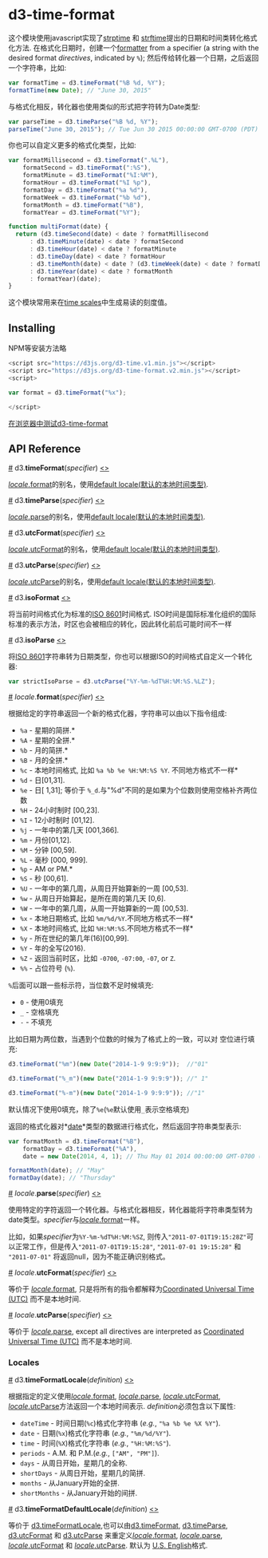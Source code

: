 # d3-time-format

这个模块使用javascript实现了[strptime](http://pubs.opengroup.org/onlinepubs/009695399/functions/strptime.html) 和 [strftime](http://pubs.opengroup.org/onlinepubs/007908799/xsh/strftime.html)提出的日期和时间类转化格式化方法. 在格式化日期时，创建一个[formatter](#locale_format) from a specifier (a string with the desired format *directives*, indicated by `%`); 然后传给转化器一个日期，之后返回一个字符串，比如:

```js
var formatTime = d3.timeFormat("%B %d, %Y");
formatTime(new Date); // "June 30, 2015"
```

与格式化相反，转化器也使用类似的形式把字符转为Date类型:

```js
var parseTime = d3.timeParse("%B %d, %Y");
parseTime("June 30, 2015"); // Tue Jun 30 2015 00:00:00 GMT-0700 (PDT)
```

你也可以自定义更多的格式化类型，比如:

```js
var formatMillisecond = d3.timeFormat(".%L"),
    formatSecond = d3.timeFormat(":%S"),
    formatMinute = d3.timeFormat("%I:%M"),
    formatHour = d3.timeFormat("%I %p"),
    formatDay = d3.timeFormat("%a %d"),
    formatWeek = d3.timeFormat("%b %d"),
    formatMonth = d3.timeFormat("%B"),
    formatYear = d3.timeFormat("%Y");

function multiFormat(date) {
  return (d3.timeSecond(date) < date ? formatMillisecond
      : d3.timeMinute(date) < date ? formatSecond
      : d3.timeHour(date) < date ? formatMinute
      : d3.timeDay(date) < date ? formatHour
      : d3.timeMonth(date) < date ? (d3.timeWeek(date) < date ? formatDay : formatWeek)
      : d3.timeYear(date) < date ? formatMonth
      : formatYear)(date);
}
```

这个模块常用来在[time scales](https://github.com/d3/d3-scale#time-scales)中生成易读的刻度值。

## Installing

NPM等安装方法略

```js
<script src="https://d3js.org/d3-time.v1.min.js"></script>
<script src="https://d3js.org/d3-time-format.v2.min.js"></script>
<script>

var format = d3.timeFormat("%x");

</script>
```

[在浏览器中测试d3-time-format](https://tonicdev.com/npm/d3-time-format)

## API Reference

<a name="timeFormat" href="#timeFormat">#</a> d3.<b>timeFormat</b>(<i>specifier</i>) [<>](https://github.com/d3/d3-time-format/blob/master/src/defaultLocale.js#L4 "Source")

[*locale*.format](#locale_format)的别名，使用[default locale(默认的本地时间类型)](#timeFormatDefaultLocale).

<a name="timeParse" href="#timeParse">#</a> d3.<b>timeParse</b>(<i>specifier</i>) [<>](https://github.com/d3/d3-time-format/blob/master/src/defaultLocale.js#L5 "Source")

[*locale*.parse](#locale_parse)的别名，使用[default locale(默认的本地时间类型)](#timeFormatDefaultLocale).

<a name="utcFormat" href="#utcFormat">#</a> d3.<b>utcFormat</b>(<i>specifier</i>) [<>](https://github.com/d3/d3-time-format/blob/master/src/defaultLocale.js#L6 "Source")

[*locale*.utcFormat](#locale_utcFormat)的别名，使用[default locale(默认的本地时间类型)](#timeFormatDefaultLocale).

<a name="utcParse" href="#utcParse">#</a> d3.<b>utcParse</b>(<i>specifier</i>) [<>](https://github.com/d3/d3-time-format/blob/master/src/defaultLocale.js#L7 "Source")

[*locale*.utcParse](#locale_utcParse)的别名，使用[default locale(默认的本地时间类型)](#timeFormatDefaultLocale).

<a name="isoFormat" href="#isoFormat">#</a> d3.<b>isoFormat</b> [<>](https://github.com/d3/d3-time-format/blob/master/src/isoFormat.js "Source")

将当前时间格式化为标准的[ISO 8601](https://en.wikipedia.org/wiki/ISO_8601)时间格式. ISO时间是国际标准化组织的国际标准的表示方法，时区也会被相应的转化，因此转化前后可能时间不一样

<a name="isoParse" href="#isoParse">#</a> d3.<b>isoParse</b> [<>](https://github.com/d3/d3-time-format/blob/master/src/isoParse.js "Source")

将[ISO 8601](https://en.wikipedia.org/wiki/ISO_8601)字符串转为日期类型，你也可以根据ISO的时间格式自定义一个转化器:

```js
var strictIsoParse = d3.utcParse("%Y-%m-%dT%H:%M:%S.%LZ");
```

<a name="locale_format" href="#locale_format">#</a> <i>locale</i>.<b>format</b>(<i>specifier</i>) [<>](https://github.com/d3/d3-time-format/blob/master/src/locale.js#L293 "Source")

根据给定的字符串返回一个新的格式化器，字符串可以由以下指令组成:

* `%a` - 星期的简拼.*
* `%A` - 星期的全拼.*
* `%b` - 月的简拼.*
* `%B` - 月的全拼.*
* `%c` - 本地时间格式, 比如 `%a %b %e %H:%M:%S %Y`. 不同地方格式不一样*
* `%d` - 日[01,31].
* `%e` - 日[ 1,31]; 等价于 `%_d`.与"%d"不同的是如果为个位数则使用空格补齐两位数
* `%H` - 24小时制时 [00,23].
* `%I` - 12小时制时 [01,12].
* `%j` - 一年中的第几天 [001,366].
* `%m` - 月份[01,12].
* `%M` - 分钟 [00,59].
* `%L` - 毫秒 [000, 999].
* `%p` - AM or PM.*
* `%S` - 秒 [00,61].
* `%U` - 一年中的第几周，从周日开始算新的一周 [00,53].
* `%w` - 从周日开始算起，是所在周的第几天 [0,6].
* `%W` - 一年中的第几周，从周一开始算新的一周 [00,53].
* `%x` - 本地日期格式, 比如 `%m/%d/%Y`.不同地方格式不一样*
* `%X` - 本地时间格式, 比如 `%H:%M:%S`.不同地方格式不一样*
* `%y` - 所在世纪的第几年(16)[00,99].
* `%Y` - 年的全写(2016).
* `%Z` - 返回当前时区，比如 `-0700`, `-07:00`, `-07`, or `Z`.
* `%%` - 占位符号 (`%`).


`%`后面可以跟一些标示符，当位数不足时候填充: 

* `0` - 使用0填充
* `_` - 空格填充
* `-` - 不填充

比如日期为两位数，当遇到个位数的时候为了格式上的一致，可以对 空位进行填充:

```js
d3.timeFormat("%m")(new Date("2014-1-9 9:9:9"));  //"01"

d3.timeFormat("%_m")(new Date("2014-1-9 9:9:9")); //" 1"

d3.timeFormat("%-m")(new Date("2014-1-9 9:9:9")); //"1"

```

默认情况下使用0填充，除了`%e`(`%e`默认使用`_`表示空格填充)

返回的格式化器对*[date](https://developer.mozilla.org/en/JavaScript/Reference/Global_Objects/Date)*类型的数据进行格式化，然后返回字符串类型表示:


```js
var formatMonth = d3.timeFormat("%B"),
    formatDay = d3.timeFormat("%A"),
    date = new Date(2014, 4, 1); // Thu May 01 2014 00:00:00 GMT-0700 (PDT)

formatMonth(date); // "May"
formatDay(date); // "Thursday"
```

<a name="locale_parse" href="#locale_parse">#</a> <i>locale</i>.<b>parse</b>(<i>specifier</i>) [<>](https://github.com/d3/d3-time-format/blob/master/src/locale.js#L298 "Source")

使用特定的字符返回一个转化器。与格式化器相反，转化器能将字符串类型转为date类型。*specifier*与[*locale*.format](#locale_format)一样。

比如，如果*specifier*为`%Y-%m-%dT%H:%M:%SZ`, 则传入`"2011-07-01T19:15:28Z"`可以正常工作，但是传入`"2011-07-01T19:15:28"`, `"2011-07-01 19:15:28"` 和 `"2011-07-01"` 将返回null，因为不能正确识别格式。

<a name="locale_utcFormat" href="#locale_utcFormat">#</a> <i>locale</i>.<b>utcFormat</b>(<i>specifier</i>) [<>](https://github.com/d3/d3-time-format/blob/master/src/locale.js#L303 "Source")

等价于 [*locale*.format](#locale_format), 只是将所有的指令都解释为[Coordinated Universal Time (UTC)](https://en.wikipedia.org/wiki/Coordinated_Universal_Time) 而不是本地时间.

<a name="locale_utcParse" href="#locale_utcParse">#</a> <i>locale</i>.<b>utcParse</b>(<i>specifier</i>) [<>](https://github.com/d3/d3-time-format/blob/master/src/locale.js#L308 "Source")

等价于 [*locale*.parse](#locale_parse), except all directives are interpreted as [Coordinated Universal Time (UTC)](https://en.wikipedia.org/wiki/Coordinated_Universal_Time) 而不是本地时间.

### Locales

<a name="timeFormatLocale" href="#timeFormatLocale">#</a> d3.<b>timeFormatLocale</b>(<i>definition</i>) [<>](https://github.com/d3/d3-time-format/blob/master/src/locale.js "Source")

根据指定的定义使用[*locale*.format](#locale_format), [*locale*.parse](#locale_parse), [*locale*.utcFormat](#locale_utcFormat), [*locale*.utcParse](#locale_utcParse)方法返回一个本地时间表示. *definition*必须包含以下属性:

* `dateTime` - 时间日期(`%c`)格式化字符串 (<i>e.g.</i>, `"%a %b %e %X %Y"`).
* `date` - 日期(`%x`)格式化字符串 (<i>e.g.</i>, `"%m/%d/%Y"`).
* `time` - 时间(`%X`)格式化字符串 (<i>e.g.</i>, `"%H:%M:%S"`).
* `periods` - A.M. 和 P.M.(<i>e.g.</i>, `["AM", "PM"]`).
* `days` - 从周日开始，星期几的全称.
* `shortDays` - 从周日开始，星期几的简拼.
* `months` - 从January开始的全拼.
* `shortMonths` - 从January开始的间拼.

<a name="timeFormatDefaultLocale" href="#timeFormatDefaultLocale">#</a> d3.<b>timeFormatDefaultLocale</b>(<i>definition</i>) [<>](https://github.com/d3/d3-time-format/blob/master/src/defaultLocale.js "Source")

等价于 [d3.timeFormatLocale](#timeFormatLocale),也可以由[d3.timeFormat](#timeFormat), [d3.timeParse](#timeParse), [d3.utcFormat](#utcFormat) 和 [d3.utcParse](#utcParse) 来重定义[*locale*.format](#locale_format), [*locale*.parse](#locale_parse), [*locale*.utcFormat](#locale_utcFormat) 和 [*locale*.utcParse](#locale_utcParse). 默认为 [U.S. English](https://github.com/d3/d3-time-format/blob/master/locale/en-US.json)格式.
